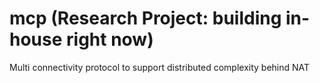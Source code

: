 # mcp (Research Project: building in-house right now)
Multi connectivity protocol to support distributed complexity behind NAT

